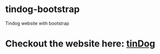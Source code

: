 # tindog-bootstrap
Tindog website with bootstrap 

# Checkout the website here: [tinDog](https://phern17.github.io/tindog-bootstrap/)
